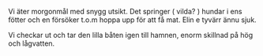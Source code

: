 Vi äter morgonmål med snygg utsikt. Det springer
( vilda? ) hundar i ens fötter och en försöker t.o.m 
hoppa upp för att få mat. Elin e tyvärr ännu sjuk.

Vi checkar ut och tar den lilla båten 
igen till hamnen, enorm skillnad på hög och lågvatten.
